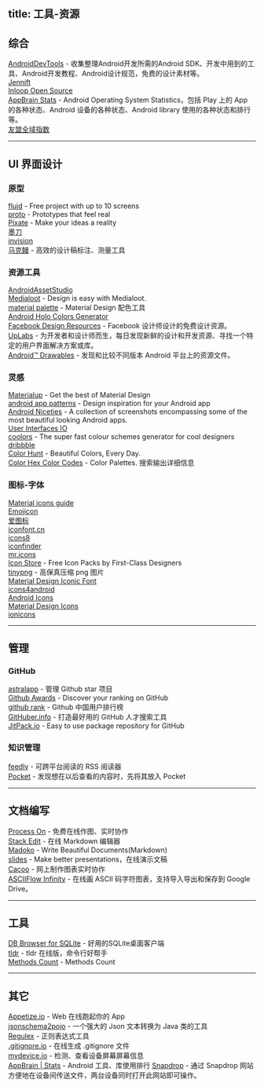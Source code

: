 title: 工具-资源
---

## 综合   

[AndroidDevTools](http://www.androiddevtools.cn/) - 收集整理Android开发所需的Android SDK、开发中用到的工具、Android开发教程、Android设计规范，免费的设计素材等。        
[Jennift](http://jennift.com/)       
[Inloop Open Source](http://inloop.github.io/)   
[AppBrain Stats](http://www.appbrain.com/stats/) -  Android Operating System Statistics，包括 Play 上的 App 的各种状态、Android 设备的各种状态、Android library 使用的各种状态和排行等。    
[友盟全域指数](http://www.umindex.com/devices/android_resolutions)    


----------------------------------------

## UI 界面设计

### 原型

[fluid](https://www.fluidui.com/) - Free project with up to 10 screens    
[proto](https://proto.io/) - Prototypes that feel real     
[Pixate](http://www.pixate.com/) - Make your ideas a reality    
[墨刀](https://modao.cc/)   
[invision](http://www.invisionapp.com/)   
[马克鳗](http://www.getmarkman.com/) - 高效的设计稿标注、测量工具    



###  资源工具   

[AndroidAssetStudio](http://romannurik.github.io/AndroidAssetStudio/)    
[Medialoot](http://medialoot.com/) - Design is easy with Medialoot.   
[material palette](http://www.materialpalette.com/) - Material Design 配色工具    
[Android Holo Colors Generator](http://android-holo-colors.com/)  
[Facebook Design Resources](http://facebook.github.io/design/) -  Facebook 设计师设计的免费设计资源。   
[UpLabs](http://www.uplabs.com/) - 为开发者和设计师而生，每日发现新鲜的设计和开发资源、寻找一个特定的用户界面解决方案或库。   
[Android™ Drawables](http://androiddrawables.com/) - 发现和比较不同版本 Android 平台上的资源文件。   


### 灵感 

[Materialup](http://www.materialup.com/) - Get the best of Material Design   
[android app patterns](http://www.android-app-patterns.com/) - Design inspiration for your Android app   
[Android Niceties](http://androidniceties.tumblr.com/) - A collection of screenshots encompassing some of the most beautiful looking Android apps.    
[User Interfaces IO](http://userinterfaces.io/)   
[coolors](http://coolors.co/) - The super  fast colour schemes generator for cool designers   
[dribbble](https://dribbble.com/)    
[Color Hunt](http://colorhunt.co/) - Beautiful Colors, Every Day.       
[Color Hex Color Codes](http://www.color-hex.com/) - Color Palettes. 搜索输出详细信息   


### 图标-字体 
  
[Material icons guide](http://google.github.io/material-design-icons/)   
[Emojicon](http://rockerhieu.github.io/emojicon/)   
[爱图标](http://www.iconpng.com/)   
[iconfont.cn](http://www.iconfont.cn/)   
[icons8](https://icons8.com/)   
[iconfinder](https://www.iconfinder.com/)   
[mr.icons](http://mricons.com/)   
[Icon Store](http://iconstore.co/) - Free Icon Packs by First-Class Designers   
[tinypng](https://tinypng.com/) - 高保真压缩 png 图片   
[Material Design Iconic Font](http://zavoloklom.github.io/material-design-iconic-font/index.html)    
[icons4android](http://www.icons4android.com/)    
[Android Icons](http://www.androidicons.com/)   
[Material Design Icons](https://materialdesignicons.com/)    
[ionicons](http://ionicons.com/)    

----------------------------------------


## 管理

### GitHub   

[astralapp](https://app.astralapp.com/dashboard) - 管理 Github star 项目   
[Github Awards](http://github-awards.com/) - Discover your ranking on GitHub    
[github rank](http://githubrank.com/) - Github 中国用户排行榜   
[GitHuber.info](http://githuber.info/) - 打造最好用的 GitHub 人才搜索工具    
[JitPack.io](https://jitpack.io/) - Easy to use package repository for GitHub    


### 知识管理

[feedly](https://feedly.com/) - 可跨平台阅读的 RSS 阅读器   
[Pocket](https://getpocket.com/) - 发现想在以后查看的内容时，先将其放入 Pocket  


----------------------------------------

## 文档编写   

[Process On](https://www.processon.com/) - 免费在线作图、实时协作    
[Stack Edit](https://stackedit.io/editor) - 在线 Markdown 编辑器   
[Madoko](https://www.madoko.net/) - Write Beautiful Documents(Markdown)   
[slides](https://slides.com/) - Make better presentations，在线演示文稿     
[Cacoo](https://cacoo.com/) - 网上制作图表实时协作   
[ASCIIFlow Infinity](http://asciiflow.com/) - 在线画 ASCII 码字符图表，支持导入导出和保存到 Google Drive。   

----------------------------------------

## 工具

[DB Browser for SQLite](http://sqlitebrowser.org/) - 好用的SQLite桌面客户端   
[tldr](http://www.ostera.io/tldr.jsx/) - tldr 在线版，命令行好帮手  
[Methods Count](http://www.methodscount.com/)  - Methods Count

----------------------------------------

## 其它   

[Appetize.io](https://appetize.io/demo) - Web 在线跑起你的 App   
[jsonschema2pojo](http://www.jsonschema2pojo.org/) - 一个强大的 Json 文本转换为 Java 类的工具    
[Regulex](https://jex.im/regulex/) - 正则表达式工具          
[.gitignore.io](https://www.gitignore.io/) - 在线生成 .gitignore 文件    
[mydevice.io](http://mydevice.io/) - 检测、查看设备屏幕屏幕信息    
[AppBrain | Stats](http://www.appbrain.com/stats/libraries/dev) - Android 工具、库使用排行
[Snapdrop](https://snapdrop.net/) - 通过 Snapdrop 网站方便地在设备间传送文件，两台设备同时打开此网站即可操作。   


